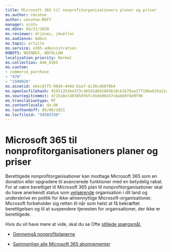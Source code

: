 ```yaml
---
title: Microsoft 365 til nonprofitorganisationers planer og priser
ms.author: cmcatee
author: cmcatee-MSFT
manager: scotv
ms.date: 04/21/2020
ms.reviewer: drjones, jmueller
ms.audience: Admin
ms.topic: article
ms.service: o365-administration
ROBOTS: NOINDEX, NOFOLLOW
localization_priority: Normal
ms.collection: Adm_O365
ms.custom:
- commerce_purchase
- "478"
- "1500026"
ms.assetid: e6ec87f5-98d4-444d-b1e7-dc36cd60f064
ms.openlocfilehash: 91911353be373c305d1d042883618cb1b78aa27f196eb35a21d031113b61c4fb
ms.sourcegitcommit: d71b18e1403859fbfc45ddd9a57c8ab68f4d9f96
ms.translationtype: MT
ms.contentlocale: da-DK
ms.lasthandoff: 08/06/2021
ms.locfileid: "54502530"
---
```

# <a name="microsoft-365-for-nonprofit-plans-and-pricing"></a>Microsoft 365 til nonprofitorganisationers planer og priser

Berettigede nonprofitorganisationer kan modtage Microsoft 365 som en donation eller opgradere til avancerede funktioner med en betydelig rabat. For at være berettiget til Microsoft 365 plan til nonprofitorganisationer skal du have anerkendt status som [velgørende](https://go.microsoft.com/fwlink/p/?LinkID=330253) organisation i dit land og underskrive en politik for ikke-almennyttige Microsoft-organisationer. Microsoft forbeholder sig retten til når som helst at få bekræftet berettigelsen og til at suspendere tjenesten for organisationer, der ikke er berettigede.
  
Hvis du vil have mere at vide, skal du se Ofte [stillede spørgsmål.](https://products.office.com/nonprofit/office-365-nonprofit)
  
- [Gennemgå nonprofitplanerne](https://products.office.com/nonprofit/office-365-nonprofit-plans-and-pricing?tab=1)

- [Sammenlign alle Microsoft 365 abonnementer](https://products.office.com/business/compare-more-office-365-for-business-plans)
